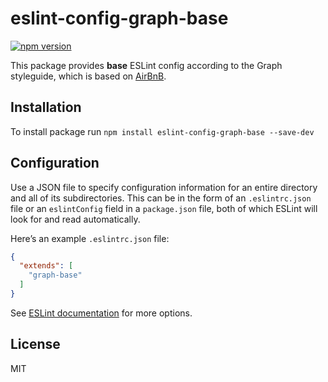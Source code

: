 # eslint-config-graph-base

[![npm version](https://img.shields.io/npm/v/eslint-config-graph-base.svg?style=flat-square)](https://www.npmjs.com/package/eslint-config-graph-base)

This package provides **base** ESLint config according to the Graph styleguide, which is based on [AirBnB](https://github.com/airbnb/javascript).

## Installation

To install package run `npm install eslint-config-graph-base --save-dev`

## Configuration

Use a JSON file to specify configuration information for an entire directory and all of its subdirectories.
This can be in the form of an `.eslintrc.json` file or an `eslintConfig` field in a `package.json` file,
both of which ESLint will look for and read automatically.

Here’s an example `.eslintrc.json` file:

```json
{
  "extends": [
    "graph-base"
  ]
}
```

See [ESLint documentation](http://eslint.org/docs/user-guide/configuring) for more options.

## License

MIT
